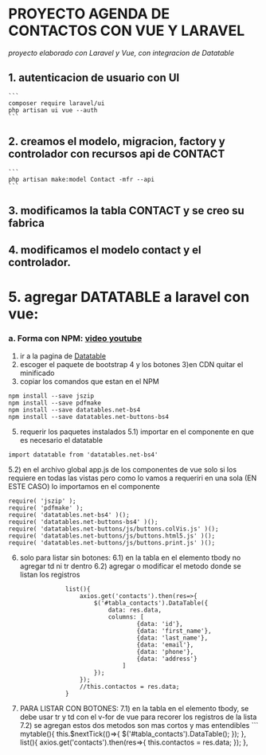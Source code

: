 # PROYECTO AGENDA DE CONTACTOS CON VUE Y LARAVEL
_proyecto elaborado con Laravel y Vue, con integracion de Datatable_

## 1. autenticacion de usuario con UI
    ```
    composer require laravel/ui
    php artisan ui vue --auth 
    ```

## 2. creamos el modelo, migracion, factory y controlador con recursos api de CONTACT 
    ```
    php artisan make:model Contact -mfr --api
    ```

## 3. modificamos la tabla CONTACT y se creo su fabrica

## 4. modificamos el modelo contact y el controlador.

# 5. agregar DATATABLE a laravel con vue:

### a. Forma con NPM: [video youtube](https://www.youtube.com/watch?v=P1Ci-dY9Hes&t=60s)
1) ir a la pagina de [Datatable](https://datatables.net/download/)
2) escoger el paquete de bootstrap 4 y los botones
3)en CDN quitar el minificado
4) copiar los comandos que estan en el NPM
```
npm install --save jszip
npm install --save pdfmake
npm install --save datatables.net-bs4
npm install --save datatables.net-buttons-bs4
```
5) requerir los paquetes instalados
5.1) importar en el componente en que es necesario el datatable
```
import datatable from 'datatables.net-bs4'
```
5.2) en el archivo global app.js de los componentes de vue solo si los requiere en todas las vistas pero como lo vamos a requeriri en una sola (EN ESTE CASO) lo importamos en el componente
```
require( 'jszip' );
require( 'pdfmake' );
require( 'datatables.net-bs4' )(); 
require( 'datatables.net-buttons-bs4' )();
require( 'datatables.net-buttons/js/buttons.colVis.js' )();
require( 'datatables.net-buttons/js/buttons.html5.js' )();
require( 'datatables.net-buttons/js/buttons.print.js' )();
```
6) solo para listar sin botones:
6.1) en la tabla en el elemento tbody no agregar td ni tr dentro
6.2) agregar o modificar el metodo donde se listan los registros
```
                list(){
                    axios.get('contacts').then(res=>{
                        $('#tabla_contacts').DataTable({
                            data: res.data,
                            columns: [
                                    {data: 'id'},
                                    {data: 'first_name'},
                                    {data: 'last_name'},
                                    {data: 'email'},
                                    {data: 'phone'},
                                    {data: 'address'}
                                ]
                        });
                    });
                    //this.contactos = res.data;
                }
```

7) PARA LISTAR CON BOTONES:
7.1) en la tabla en el elemento tbody, se debe usar tr y td con el v-for de vue para recorer los registros de la lista
7.2) se agregan estos dos metodos son mas cortos y mas entendibles
\```
                mytable(){
                this.$nextTick(()=>{
                    $('#tabla_contacts').DataTable();
                });
                },
                list(){
                    axios.get('contacts').then(res=>{
                        this.contactos = res.data;
                    });
                },
```


            



